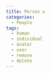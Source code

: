```yaml
---
title: Person x
categories:
  - People
tags:
  - human
  - individual
  - avatar
  - user
  - remove
  - delete
---
```

